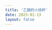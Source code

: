 ```yaml
---
title: '乙醚的小烧杯'
date: 2023-01-13
layout: false
---
```


<html lang="en">
<head>
    <meta charset="UTF-8" />
    <meta name="viewport" content="width=device-width,initial-scale=1" />
    <meta http-equiv="X-UA-Compatible" content="ie=edge" />
    <title>乙醚的小烧杯 | 乙醚的博客</title>
    <meta
      name="description"
      content='我的Telegram频道“乙醚的小烧杯”的镜像（非实时更新）'
    />
    <meta property="og:type" content="website" />
    <meta property="og:title" content="乙醚的小烧杯" />
    <meta property="og:url" content="https://blog.1mether.me/tg-channel.html" />
    <meta property="og:site_name" content="乙醚的博客" />
    <meta
      property="og:description"
      content='我的Telegram频道“乙醚的小烧杯”的镜像（非实时更新）'
    />
    <meta property="og:locale" content="zh_CN" />

  <!-- Import Libraries -->
  <script src="https://unpkg.com/vue@3"></script>
  <script src="https://unpkg.com/tg-blog"></script>
  <link rel="stylesheet" href="https://unpkg.com/tg-blog/dist/style.css">

  <!-- Styles -->
  <style>
      body { font-family: Avenir, Helvetica, Arial, sans-serif }
  </style>
</head>
<body>
  <!-- Template setup (Paste your data url here) -->
  <div id="app">
    <tg-blog posts-url="https://tg.1mether.me/posts.json"></tg-blog>
  </div>

  <!-- Vue js setup -->
  <script>
    Vue.createApp().component("tg-blog", TgBlog.TgBlog).mount('#app')
  </script>
</body>
</html>
